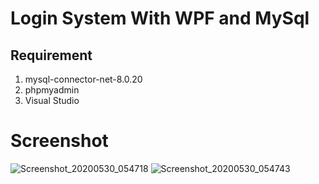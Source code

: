 # Login System With WPF and MySql
## Requirement
1. mysql-connector-net-8.0.20
2. phpmyadmin
3. Visual Studio

# Screenshot
![Screenshot_20200530_054718](https://user-images.githubusercontent.com/46316560/83318214-c8562080-a25c-11ea-83a7-565e236341d4.png)
![Screenshot_20200530_054743](https://user-images.githubusercontent.com/46316560/83318215-ca1fe400-a25c-11ea-8bcd-0939222fe511.png)
